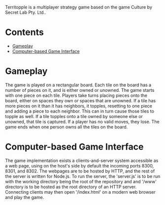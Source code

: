 Territopple is a multiplayer strategy game based on the game Culture by Secret Lab Pty. Ltd..
# Contents
- [Gameplay](https://github.com/radicise/territopple?tab=readme-ov-file#gameplay)
- [Computer-based Game Interface](https://github.com/radicise/territopple?tab=readme-ov-file#computer-based-game-interface)

# Gameplay
The game is played on a rectangular board. Each tile on the board has a number of pieces on it, and is either owned or unowned.
The game starts with one piece on each tile. Players take turns placing pieces onto the board, either on spaces they own or spaces that are unowned.
If a tile has more pieces on it than it has neighbors, it topples, resetting to one piece and adding a piece to each neighbor.
This can in turn cause those tiles to topple as well. If a tile topples onto a tile owned by someone else or unowned, that tile is captured.
If a player has no valid moves, they lose. The game ends when one person owns all the tiles on the board.

# Computer-based Game Interface
The game implementation exists a clients-and-server system accessible as a web page, using on the host's side by default the incoming ports 8300, 8301, and 8302.
The webpages are to be hosted by HTTP, and the rest of the server is written for Node.js.
To run the server, the 'server.js' is to be run with the working directory being the root of the repository and and '/www' directory is to be hosted as the root directory of an HTTP server.
Connecting clients may then open '/index.html' on a modern web browser and play the game.
